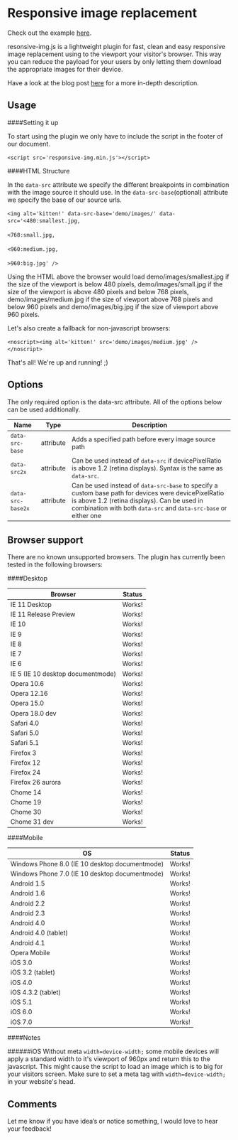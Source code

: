 Responsive image replacement
============================

Check out the example [here](http://kvendrik.github.io/responsive-images.js).

resonsive-img.js is a lightweight plugin for fast, clean and easy responsive image replacement using to the viewport your visitor's browser. 
This way you can reduce the payload for your users by only letting them download the appropriate images for their device.

Have a look at the blog post [here](http://blog.kvendrik.com) for a more in-depth description.


Usage
-----

####Setting it up

To start using the plugin we only have to include the script in the footer of our document.

	<script src='responsive-img.min.js'></script>


####HTML Structure

In the `data-src` attribute we specify the different breakpoints in combination with the image source it should use. In the `data-src-base`(optional) attribute we specify the base of our source urls.

	<img alt='kitten!' data-src-base='demo/images/' data-src='<480:smallest.jpg,
														 	  <768:small.jpg,
														 	  <960:medium.jpg,
														 	  >960:big.jpg' />

Using the HTML above the browser would load demo/images/smallest.jpg if the size of the viewport is below 480 pixels, demo/images/small.jpg if the size of the viewport is above 480 pixels and below 768 pixels, demo/images/medium.jpg if the size of viewport above 768 pixels and below 960 pixels and demo/images/big.jpg if the size of viewport above 960 pixels.

Let's also create a fallback for non-javascript browsers:

	<noscript><img alt='kitten!' src='demo/images/medium.jpg' /></noscript>

That's all! We're up and running! ;)



Options
-------

The only required option is the data-src attribute. All of the options below can be used additionally.

| Name            | Type      | Description
| --------------- | --------- | ---------------------------------------------------- |
| `data-src-base` | attribute | Adds a specified path before every image source path |
| `data-src2x` 	  | attribute | Can be used instead of `data-src` if devicePixelRatio is above 1.2 (retina displays). Syntax is the same as `data-src`. |
| `data-src-base2x` 	  | attribute | Can be used instead of `data-src-base` to specify a custom base path for devices were devicePixelRatio is above 1.2 (retina displays). Can be used in combination with both `data-src` and `data-src-base` or either one |

Browser support
---------------

There are no known unsupported browsers. The plugin has currently been tested in the following browsers:

####Desktop

| Browser                   		 | Status | 
| ---------------------------------- | ------ |
| IE 11 Desktop                		 | Works! |
| IE 11 Release Preview     		 | Works! |
| IE 10   			        		 | Works! |
| IE 9   			        		 | Works! |
| IE 8                    			 | Works! |
| IE 7                    			 | Works! |
| IE 6                         		 | Works! |
| IE 5 (IE 10 desktop documentmode)  | Works! |
| Opera 10.6                		 | Works! |
| Opera 12.16               		 | Works! |
| Opera 15.0                		 | Works! |
| Opera 18.0 dev            		 | Works! |
| Safari 4.0                		 | Works! |
| Safari 5.0                		 | Works! |
| Safari 5.1                		 | Works! |
| Firefox 3                 		 | Works! |
| Firefox 12                		 | Works! |
| Firefox 24                		 | Works! |
| Firefox 26 aurora         		 | Works! |
| Chome 14                		     | Works! |
| Chome 19                		     | Works! |
| Chome 30                		     | Works! |
| Chome 31 dev            		     | Works! |


####Mobile

| OS               								  | Status |
| ----------------------------------------------- | ------ |
|  Windows Phone 8.0 (IE 10 desktop documentmode) | Works! |
|  Windows Phone 7.0 (IE 10 desktop documentmode) | Works! |
|  Android 1.5     							      | Works! |
|  Android 1.6     								  | Works! |
|  Android 2.2     								  | Works! |
|  Android 2.3     								  | Works! |
|  Android 4.0     								  | Works! |
|  Android 4.0 (tablet) 				          | Works! |
|  Android 4.1     							      | Works! |
|  Opera Mobile    							      | Works! |
|  iOS 3.0         							      | Works! |
|  iOS 3.2 (tablet) 							  | Works! |
|  iOS 4.0         							      | Works! |
|  iOS 4.3.2 (tablet) 						      | Works! |
|  iOS 5.1         								  | Works! |
|  iOS 6.0         								  | Works! |
|  iOS 7.0         								  | Works! |


####Notes

######iOS
Without meta `width=device-width;` some mobile devices will apply a standard width to it's viewport of 960px and return this to the javascript. This might cause the script to load an image which is to big for your visitors screen. Make sure to set a meta tag with `width=device-width;` in your website's head.


Comments
--------

Let me know if you have idea’s or notice something, I would love to hear your feedback!